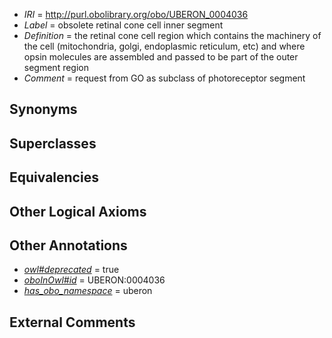  * *IRI* = http://purl.obolibrary.org/obo/UBERON_0004036
 * *Label* = obsolete retinal cone cell inner segment
 * *Definition* = the retinal cone cell region which contains the machinery of the cell (mitochondria, golgi, endoplasmic reticulum, etc) and where opsin molecules are assembled and passed to be part of the outer segment region
 * *Comment* = request from GO as subclass of photoreceptor segment

## Synonyms


## Superclasses


## Equivalencies


## Other Logical Axioms


## Other Annotations

 * *[owl#deprecated](../../ed/owl#deprecated.md)* = true
 * *[oboInOwl#id](../../id/oboInOwl#id.md)* = UBERON:0004036
 * *[has_obo_namespace](../../ce/oboInOwl#hasOBONamespace.md)* = uberon

## External Comments

